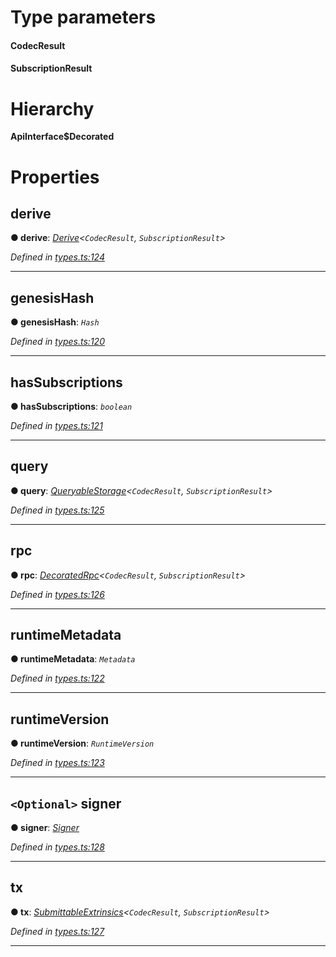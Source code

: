 

# Type parameters
#### CodecResult 
#### SubscriptionResult 
# Hierarchy

**ApiInterface$Decorated**

# Properties

<a id="derive"></a>

##  derive

**● derive**: *[Derive](_types_.derive.md)<`CodecResult`, `SubscriptionResult`>*

*Defined in [types.ts:124](https://github.com/polkadot-js/api/blob/7792663/packages/api/src/types.ts#L124)*

___
<a id="genesishash"></a>

##  genesisHash

**● genesisHash**: *`Hash`*

*Defined in [types.ts:120](https://github.com/polkadot-js/api/blob/7792663/packages/api/src/types.ts#L120)*

___
<a id="hassubscriptions"></a>

##  hasSubscriptions

**● hasSubscriptions**: *`boolean`*

*Defined in [types.ts:121](https://github.com/polkadot-js/api/blob/7792663/packages/api/src/types.ts#L121)*

___
<a id="query"></a>

##  query

**● query**: *[QueryableStorage](_types_.queryablestorage.md)<`CodecResult`, `SubscriptionResult`>*

*Defined in [types.ts:125](https://github.com/polkadot-js/api/blob/7792663/packages/api/src/types.ts#L125)*

___
<a id="rpc"></a>

##  rpc

**● rpc**: *[DecoratedRpc](_types_.decoratedrpc.md)<`CodecResult`, `SubscriptionResult`>*

*Defined in [types.ts:126](https://github.com/polkadot-js/api/blob/7792663/packages/api/src/types.ts#L126)*

___
<a id="runtimemetadata"></a>

##  runtimeMetadata

**● runtimeMetadata**: *`Metadata`*

*Defined in [types.ts:122](https://github.com/polkadot-js/api/blob/7792663/packages/api/src/types.ts#L122)*

___
<a id="runtimeversion"></a>

##  runtimeVersion

**● runtimeVersion**: *`RuntimeVersion`*

*Defined in [types.ts:123](https://github.com/polkadot-js/api/blob/7792663/packages/api/src/types.ts#L123)*

___
<a id="signer"></a>

## `<Optional>` signer

**● signer**: *[Signer](_types_.signer.md)*

*Defined in [types.ts:128](https://github.com/polkadot-js/api/blob/7792663/packages/api/src/types.ts#L128)*

___
<a id="tx"></a>

##  tx

**● tx**: *[SubmittableExtrinsics](_types_.submittableextrinsics.md)<`CodecResult`, `SubscriptionResult`>*

*Defined in [types.ts:127](https://github.com/polkadot-js/api/blob/7792663/packages/api/src/types.ts#L127)*

___

